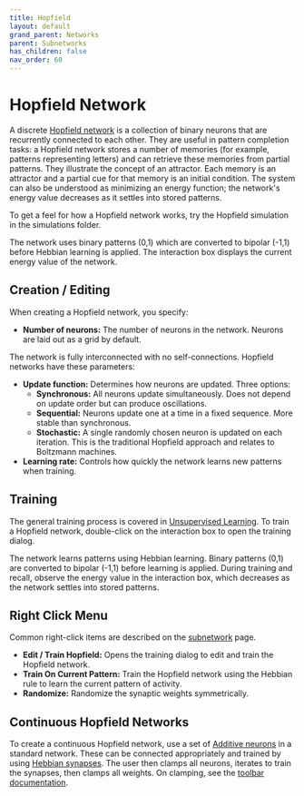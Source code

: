 ```yaml
---
title: Hopfield
layout: default
grand_parent: Networks
parent: Subnetworks
has_children: false
nav_order: 60
---
```


# Hopfield Network

<!-- TODO: Add image. Discuss how continuous hopfield is implemented. -->

A discrete [Hopfield network](http://www.scholarpedia.org/article/Hopfield_network) is a collection of binary neurons that are recurrently connected to each other. They are useful in pattern completion tasks: a Hopfield network stores a number of memories (for example, patterns representing letters) and can retrieve these memories from partial patterns. They illustrate the concept of an attractor. Each memory is an attractor and a partial cue for that memory is an initial condition. The system can also be understood as minimizing an energy function; the network's energy value decreases as it settles into stored patterns.

To get a feel for how a Hopfield network works, try the Hopfield simulation in the simulations folder.

The network uses binary patterns (0,1) which are converted to bipolar (-1,1) before Hebbian learning is applied. The interaction box displays the current energy value of the network.

## Creation / Editing

When creating a Hopfield network, you specify:

- **Number of neurons:** The number of neurons in the network. Neurons are laid out as a grid by default.

The network is fully interconnected with no self-connections. Hopfield networks have these parameters:

- **Update function:** Determines how neurons are updated. Three options:
  - **Synchronous:** All neurons update simultaneously. Does not depend on update order but can produce oscillations.
  - **Sequential:** Neurons update one at a time in a fixed sequence. More stable than synchronous.
  - **Stochastic:** A single randomly chosen neuron is updated on each iteration. This is the traditional Hopfield approach and relates to Boltzmann machines.
- **Learning rate:** Controls how quickly the network learns new patterns when training.

## Training

The general training process is covered in [Unsupervised Learning](../learning/unsupervisedLearning). To train a Hopfield network, double-click on the interaction box to open the training dialog.

The network learns patterns using Hebbian learning. Binary patterns (0,1) are converted to bipolar (-1,1) before learning is applied. During training and recall, observe the energy value in the interaction box, which decreases as the network settles into stored patterns.

## Right Click Menu

Common right-click items are described on the [subnetwork](.) page.

- **Edit / Train Hopfield:** Opens the training dialog to edit and train the Hopfield network.
- **Train On Current Pattern:** Train the Hopfield network using the Hebbian rule to learn the current pattern of activity.
- **Randomize:** Randomize the synaptic weights symmetrically.

## Continuous Hopfield Networks

To create a continuous Hopfield network, use a set of [Additive neurons](../neurons/additive) in a standard network. These can be connected appropriately and trained by using [Hebbian synapses](../synapses/hebbian). The user then clamps all neurons, iterates to train the synapses, then clamps all weights. On clamping, see the [toolbar documentation](../../workspace/toolbars).

